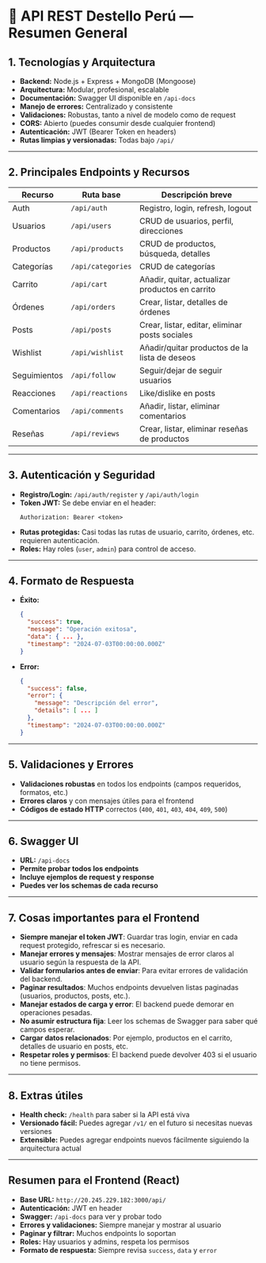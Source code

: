 # 🛒 API REST Destello Perú — Resumen General

## 1. Tecnologías y Arquitectura

- **Backend:** Node.js + Express + MongoDB (Mongoose)
- **Arquitectura:** Modular, profesional, escalable
- **Documentación:** Swagger UI disponible en `/api-docs`
- **Manejo de errores:** Centralizado y consistente
- **Validaciones:** Robustas, tanto a nivel de modelo como de request
- **CORS:** Abierto (puedes consumir desde cualquier frontend)
- **Autenticación:** JWT (Bearer Token en headers)
- **Rutas limpias y versionadas:** Todas bajo `/api/`

---

## 2. Principales Endpoints y Recursos

| Recurso      | Ruta base           | Descripción breve                                 |
|--------------|---------------------|---------------------------------------------------|
| Auth         | `/api/auth`         | Registro, login, refresh, logout                  |
| Usuarios     | `/api/users`        | CRUD de usuarios, perfil, direcciones             |
| Productos    | `/api/products`     | CRUD de productos, búsqueda, detalles             |
| Categorías   | `/api/categories`   | CRUD de categorías                                |
| Carrito      | `/api/cart`         | Añadir, quitar, actualizar productos en carrito   |
| Órdenes      | `/api/orders`       | Crear, listar, detalles de órdenes                |
| Posts        | `/api/posts`        | Crear, listar, editar, eliminar posts sociales    |
| Wishlist     | `/api/wishlist`     | Añadir/quitar productos de la lista de deseos     |
| Seguimientos | `/api/follow`       | Seguir/dejar de seguir usuarios                   |
| Reacciones   | `/api/reactions`    | Like/dislike en posts                             |
| Comentarios  | `/api/comments`     | Añadir, listar, eliminar comentarios              |
| Reseñas      | `/api/reviews`      | Crear, listar, eliminar reseñas de productos      |

---

## 3. Autenticación y Seguridad

- **Registro/Login:** `/api/auth/register` y `/api/auth/login`
- **Token JWT:** Se debe enviar en el header:  
  ```
  Authorization: Bearer <token>
  ```
- **Rutas protegidas:** Casi todas las rutas de usuario, carrito, órdenes, etc. requieren autenticación.
- **Roles:** Hay roles (`user`, `admin`) para control de acceso.

---

## 4. Formato de Respuesta

- **Éxito:**
  ```json
  {
    "success": true,
    "message": "Operación exitosa",
    "data": { ... },
    "timestamp": "2024-07-03T00:00:00.000Z"
  }
  ```
- **Error:**
  ```json
  {
    "success": false,
    "error": {
      "message": "Descripción del error",
      "details": [ ... ]
    },
    "timestamp": "2024-07-03T00:00:00.000Z"
  }
  ```

---

## 5. Validaciones y Errores

- **Validaciones robustas** en todos los endpoints (campos requeridos, formatos, etc.)
- **Errores claros** y con mensajes útiles para el frontend
- **Códigos de estado HTTP** correctos (`400`, `401`, `403`, `404`, `409`, `500`)

---

## 6. Swagger UI

- **URL:** `/api-docs`
- **Permite probar todos los endpoints**
- **Incluye ejemplos de request y response**
- **Puedes ver los schemas de cada recurso**

---

## 7. Cosas importantes para el Frontend

- **Siempre manejar el token JWT**: Guardar tras login, enviar en cada request protegido, refrescar si es necesario.
- **Manejar errores y mensajes**: Mostrar mensajes de error claros al usuario según la respuesta de la API.
- **Validar formularios antes de enviar**: Para evitar errores de validación del backend.
- **Paginar resultados**: Muchos endpoints devuelven listas paginadas (usuarios, productos, posts, etc.).
- **Manejar estados de carga y error**: El backend puede demorar en operaciones pesadas.
- **No asumir estructura fija**: Leer los schemas de Swagger para saber qué campos esperar.
- **Cargar datos relacionados**: Por ejemplo, productos en el carrito, detalles de usuario en posts, etc.
- **Respetar roles y permisos**: El backend puede devolver 403 si el usuario no tiene permisos.

---

## 8. Extras útiles

- **Health check:** `/health` para saber si la API está viva
- **Versionado fácil:** Puedes agregar `/v1/` en el futuro si necesitas nuevas versiones
- **Extensible:** Puedes agregar endpoints nuevos fácilmente siguiendo la arquitectura actual

---

## Resumen para el Frontend (React)

- **Base URL:** `http://20.245.229.182:3000/api/`
- **Autenticación:** JWT en header
- **Swagger:** `/api-docs` para ver y probar todo
- **Errores y validaciones:** Siempre manejar y mostrar al usuario
- **Paginar y filtrar:** Muchos endpoints lo soportan
- **Roles:** Hay usuarios y admins, respeta los permisos
- **Formato de respuesta:** Siempre revisa `success`, `data` y `error`
